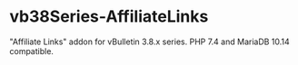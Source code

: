# vb38Series-AffiliateLinks
"Affiliate Links" addon for vBulletin 3.8.x series. PHP 7.4 and MariaDB 10.14 compatible.
